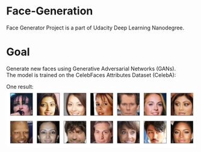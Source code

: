 # Face-Generation
Face Generator Project is a part of Udacity Deep Learning Nanodegree.

# Goal
Generate new faces using Generative Adversarial Networks (GANs).  
The model is trained on the CelebFaces Attributes Dataset (CelebA):


One result:  
![Image of Generated Faces](https://github.com/hj1295/project-face-generation/blob/master/processed_face_data.png)
